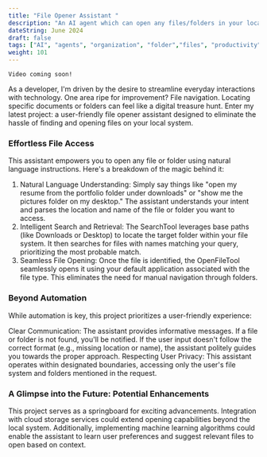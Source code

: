 ```yaml
---
title: "File Opener Assistant "
description: "An AI agent which can open any files/folders in your local system📁"
dateString: June 2024
draft: false
tags: ["AI", "agents", "organization", "folder","files", "productivity", "device"]
weight: 101
---
```

<!-- <iframe width="560" height="315" src="https://www.youtube.com/embed/YEgWdrZ1Kk0?si=ggL8JkaVO5BiVqm9" title="YouTube video player" frameborder="0" allow="accelerometer; autoplay; clipboard-write; encrypted-media; gyroscope; picture-in-picture; web-share" referrerpolicy="strict-origin-when-cross-origin" allowfullscreen></iframe> -->
```
Video coming soon!
```
As a developer, I'm driven by the desire to streamline everyday interactions with technology. One area ripe for improvement? File navigation. Locating specific documents or folders can feel like a digital treasure hunt. Enter my latest project: a user-friendly file opener assistant designed to eliminate the hassle of finding and opening files on your local system.
### Effortless File Access

This assistant empowers you to open any file or folder using natural language instructions. Here's a breakdown of the magic behind it:<br/>

1. Natural Language Understanding: Simply say things like "open my resume from the portfolio folder under downloads" or "show me the pictures folder on my desktop." The assistant understands your intent and parses the location and name of the file or folder you want to access.
2. Intelligent Search and Retrieval: The SearchTool leverages base paths (like Downloads or Desktop) to locate the target folder within your file system. It then searches for files with names matching your query, prioritizing the most probable match.
3. Seamless File Opening: Once the file is identified, the OpenFileTool seamlessly opens it using your default application associated with the file type. This eliminates the need for manual navigation through folders.

###  Beyond Automation
While automation is key, this project prioritizes a user-friendly experience:<br/>

Clear Communication: The assistant provides informative messages. If a file or folder is not found, you'll be notified. If the user input doesn't follow the correct format (e.g., missing location or name), the assistant politely guides you towards the proper approach.
Respecting User Privacy: This assistant operates within designated boundaries, accessing only the user's file system and folders mentioned in the request.

### A Glimpse into the Future: Potential Enhancements
This project serves as a springboard for exciting advancements. Integration with cloud storage services could extend opening capabilities beyond the local system. Additionally, implementing machine learning algorithms could enable the assistant to learn user preferences and suggest relevant files to open based on context.



